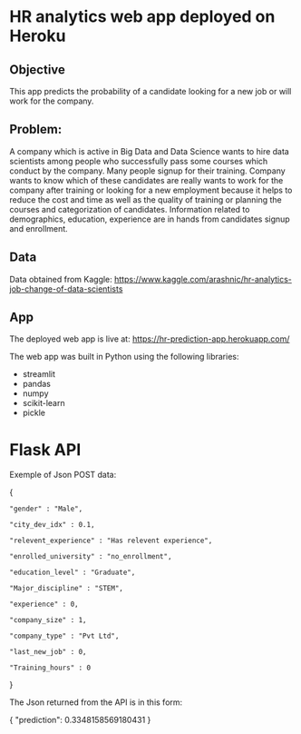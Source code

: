 # HR analytics web app deployed on Heroku

## Objective

This app predicts the probability of a candidate looking for a new job or will work for the company.

## Problem:
         
A company which is active in Big Data and Data Science wants to hire data scientists among people who successfully pass some courses which conduct by the company. Many people signup for their training. 
Company wants to know which of these candidates are really wants to work for the company after training or looking for a new employment because it helps to reduce the cost and time as well as the quality of training or planning the courses and categorization of candidates. Information related to demographics, education, experience are in hands from candidates signup and enrollment.

## Data

Data obtained from Kaggle:
https://www.kaggle.com/arashnic/hr-analytics-job-change-of-data-scientists

## App
The deployed web app is live at: https://hr-prediction-app.herokuapp.com/

The web app was built in Python using the following libraries:
* streamlit
* pandas
* numpy
* scikit-learn
* pickle

		 

# Flask API

Exemple of Json POST data:

{

    "gender" : "Male",
    
    "city_dev_idx" : 0.1,
    
    "relevent_experience" : "Has relevent experience",
    
    "enrolled_university" : "no_enrollment",
    
    "education_level" : "Graduate",
    
    "Major_discipline" : "STEM",
    
    "experience" : 0,
    
    "company_size" : 1,
    
    "company_type" : "Pvt Ltd",
    
    "last_new_job" : 0,
    
    "Training_hours" : 0    

}



The Json returned from the API is in this form:

{
    "prediction": 0.3348158569180431
}